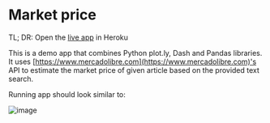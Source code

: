 # Market price

TL; DR: Open the [live app](https://precio-de-mercado.herokuapp.com/) in Heroku

This is a demo app that combines Python plot.ly, Dash and Pandas libraries. It uses [https://www.mercadolibre.com](https://www.mercadolibre.com)'s API to estimate the market price of given article based on the provided text search.

Running app should look similar to:

![image](https://user-images.githubusercontent.com/1155573/68999121-cb7a5800-089a-11ea-9168-fe53e4b0c88e.png)